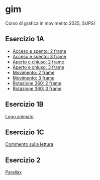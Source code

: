 # gim
Corso di  grafica in movimento 2025, SUPSI    

## Esercizio 1A

- [Acceso e spento: 2 frame](https://astropengu.github.io/gim/Esercizio_1A/acceso_spento_2.html)
- [Acceso e spento: 3 frame](https://astropengu.github.io/gim/Esercizio_1A/acceso_spento_3.html)
- [Aperto e chiuso: 2 frame](https://astropengu.github.io/gim/Esercizio_1A/aperto_chiuso_2.html)
- [Aperto e chiuso: 3 frame](https://astropengu.github.io/gim/Esercizio_1A/aperto_chiuso_3.html)
- [Movimento: 2 frame](https://astropengu.github.io/gim/Esercizio_1A/movimento_2.html)
- [Movimento: 3 frame](https://astropengu.github.io/gim/Esercizio_1A/movimento_3.html)
- [Rotazione 360: 2 frame](https://astropengu.github.io/gim/Esercizio_1A/rotazione_2.html)
- [Rotazione 360: 3 frame](https://astropengu.github.io/gim/Esercizio_1A/rotazione_3.html)     


## Esercizio 1B
[Logo animato]()     

## Esercizio 1C
[Commento sulla lettura]()   

## Esercizio 2      
[Parallax]()
